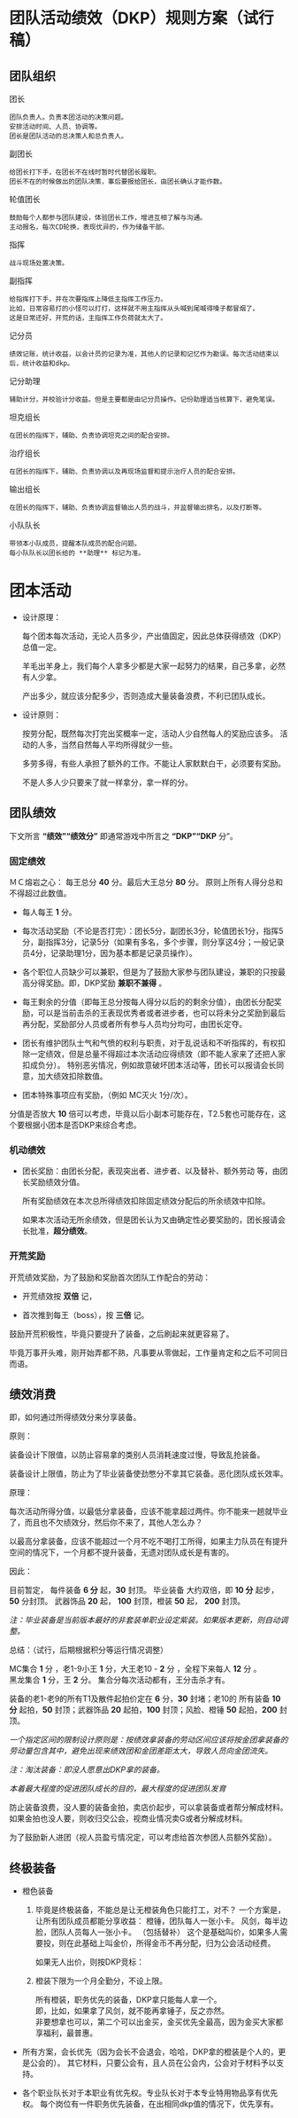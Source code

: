 团队活动绩效（DKP）规则方案（试行稿）
====

## 团队组织 ##

团长

    团队负责人。负责本团活动的决策问题。
    安排活动时间、人员、协调等。
    团长是团队活动的总决策人和总负责人。

副团长

    给团长打下手，在团长不在线时暂时代替团长履职。  
    团长不在的时候做出的团队决策，事后要报给团长，由团长确认才能作数。  

轮值团长

    鼓励每个人都参与团队建设，体验团长工作，增进互相了解与沟通。  
    主动报名，每次CD轮换，表现优异的，作为储备干部。  


指挥

    战斗现场处置决策。

副指挥

    给指挥打下手，并在次要指挥上降低主指挥工作压力。  
    比如，日常容易打的小怪可以打打，这样就不用主指挥从头喊到尾喊得嗓子都冒烟了。  
    这是日常还好，开荒的话，主指挥工作负荷就太大了。  

记分员

    绩效记账，统计收益，以会计员的记录为准，其他人的记录和记忆作为勘误。每次活动结束以后，统计收益和dkp。

记分助理

    辅助计分，并校验计分收益。但是主要都是由记分员操作。记份助理适当核算下，避免笔误。


坦克组长

    在团长的指挥下，辅助、负责协调坦克之间的配合安排。

治疗组长

    在团长的指挥下，辅助、负责协调以及再现场监督和提示治疗人员的配合安排。

输出组长

    在团长的指挥下，辅助、负责协调监督输出人员的战斗，并监督输出排名，以及打断等。

小队队长

    带领本小队成员，提醒本队成员的配合问题。
    每小队队长以团长给的 **助理** 标记为准。


# 团本活动 #

* 设计原理： 

    每个团本每次活动，无论人员多少，产出值固定，因此总体获得绩效（DKP）总值一定。

    羊毛出羊身上，我们每个人拿多少都是大家一起努力的结果，自己多拿，必然有人少拿。

    产出多少，就应该分配多少，否则造成大量装备浪费，不利已团队成长。


* 设计原则：

    按劳分配，既然每次打完出奖概率一定，活动人少自然每人的奖励应该多。
活动的人多，当然自然每人平均所得就少一些。

    多劳多得，有些人承担了额外的工作。不能让人家默默白干，必须要有奖励。
    
    不是人多人少只要来了就一样拿分，拿一样的分。

## 团队绩效 ##

下文所言 **“绩效”“绩效分”** 即通常游戏中所言之 **“DKP”“DKP** 分”。

### 固定绩效 ###

ＭＣ熔岩之心： 每王总分 **40** 分。最后大王总分 **80** 分。 原则上所有人得分总和不得超过此数值。

- 每人每王 **1** 分。

- 每次活动奖励（不论是否打完）：团长5分，副团长3分，轮值团长1分，指挥5分，副指挥3分，记录5分（如果有多名，多个步骤，则分享这4分；一般记录员4分，记录助理1分，因为基本都是记录员操作）。

- 各个职位人员缺少可以兼职，但是为了鼓励大家参与团队建设，兼职的只按最高分得奖励。即，DKP奖励 **兼职不兼得** 。

- 每王剩余的分值（即每王总分按每人得分以后的的剩余分值），由团长分配奖励，可以是当前击杀的王表现优秀者或者进步者，也可以将未分之奖励到最后再分配，奖励部分人员或者所有参与人员均分均可，由团长定夺。

- 团长有维护团队士气和气愤的权利与职责，对于乱说话和不听指挥的，有权扣除一定绩效，但是总量不得超过本次活动应得绩效（即不能人家来了还把人家扣成负分）。
特别恶劣情况，例如故意破坏团本活动等，团长可以报请会长同意，加大绩效扣除数值。

- 团本特殊事项应有奖励，（例如 MC灭火 1分/次）。

分值是否放大 **10** 倍可以考虑，毕竟以后小副本可能存在，T2.5套也可能存在，这个要根据小团本是否DKP来综合考虑。


### 机动绩效 ###

* 团长奖励：由团长分配，表现突出者、进步者、以及替补、额外劳动 等，由团长奖励绩效分值。

    所有奖励绩效在本次总所得绩效扣除固定绩效分配后的所余绩效中扣除。

    如果本次活动无所余绩效，但是团长认为又由确定性必要奖励的，团长报请会长批准，**超分绩效**。

### 开荒奖励 ###

开荒绩效奖励，为了鼓励和奖励首次团队工作配合的劳动：

- 开荒绩效按 **双倍** 记，

- 首次推到每王（boss），按 **三倍** 记。  

鼓励开荒积极性，毕竟只要提升了装备，之后刷起来就更容易了。

毕竟万事开头难，刚开始弄都不熟，凡事要从零做起，工作量肯定和之后不可同日而语。


## 绩效消费 ##
即，如何通过所得绩效分来分享装备。

原则：

装备设计下限值，以防止容易拿的类别人员消耗速度过慢，导致乱抢装备。

装备设计上限值，防止为了毕业装备使劲憋分不拿其它装备。恶化团队成长效率。

原理：

每次活动所得分值，以最低分拿装备，应该不能拿超过两件。你不能来一趟就毕业了，而且也不欠绩效分，然后你不来了，其他人怎么办？

以最高分拿装备，应该不能超过一个月不吃不喝打工所得，如果主力队员在有提升空间的情况下，一个月都不提升装备，无遗对团队成长是有害的。

因此：

目前暂定，
每件装备 **6 分** 起，**30** 封顶。
毕业装备 大约双倍，即 **10 分** 起步， **50** 分封顶。
武器饰品 **20** 起， **100** 封顶，橙装 **50** 起， **200** 封顶。

_注：毕业装备是当前版本最好的非套装单职业设定紫装。如果版本更新，则自动调整。_

总结：（试行，后期根据积分等运行情况调整）

MC集合 **1** 分 ，老1-9小王 **1** 分，大王老10 - **2** 分 ，全程下来每人 **12** 分 。  
黑龙集合 **1** 分，王 **2** 分。
集合分每次活动都有，王分击杀才有。

装备的老1-老9的所有T1及散件起拍价定在 **6** 分，**30** 封堵；老10的 所有装备 **10分** 起拍，**50** 封顶；武器饰品 **20** 起拍，**100** 封顶；风脸、橙锤 **50** 起拍，**200** 封顶。

_一个指定区间的限制设计原则是：按绩效拿装备的劳动区间应该将按金团拿装备的劳动量包含其中，避免出现来绩效团和金团差距太大，导致人员向金团流失。_

_注：淘汰装备：即没人愿意出DKP拿的装备。_

_本着最大程度的促进团队成长的目的，最大程度的促进团队发育_

防止装备浪费，没人要的装备金拍，卖店价起步，可以拿装备或者帮分解成材料。
如果金拍也没人要，则收归交公会，视商业情况卖G或者分解成材料。

为了鼓励新人进团（视人员盈亏情况定，可以考虑给首次参团人员额外奖励）。


## 终极装备 ##


- 橙色装备

    1. 毕竟是终极装备，不能总是让无橙装角色只能打工，对不？
    一个方案是，让所有团队成员都能分享收益：
    橙锤，团队每人一张小卡。
    风剑，每半边脸，团队人员每人一张小卡。
    （包括替补）
    这个是基础叫价，如果多人需要投，则在此基础上叫金价，所得金币不再分配，归为公会活动经费。


        如果无人出价，则按DKP竞标：

    1. 橙装下限为一个月全勤分，不设上限。

        所有橙装，职务优先的装备，DKP拿只能每人拿一个。   
        即，比如，如果拿了风剑，就不能再拿锤子，反之亦然。   
        非要想拿也可以，第二个可以出金买，金买优先全最高，因为金买大家都享福利，最普惠。


* 所有方案，会长优先（因为会长不会退会，哈哈，DKP拿的橙装是个人的，更是公会的）。
其它材料，只要公会有，且人员在公会内，公会对于材料予以支持。

* 各个职业队长对于本职业有优先权。专业队长对于本专业特用物品享有优先权。
每个岗位有一件职务优先装备，在出相同dkp值的情况下，优先享有。

